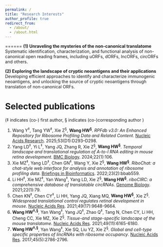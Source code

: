```yaml
---
permalink: /
title: "Research Interests"
author_profile: true
redirect_from: 
  - /about/
  - /about.html
---
```


 
======
**(1) Unraveling the mysteries of the non-canonical translatome**<br/>
Systematic identification, characterization, and functional analysis of non-canonical open reading frames, including uORFs, dORFs, lncORFs, circORFs and others.

**(2) Exploring the landscape of cryptic neoantigens and their applications**<br/>
Developing efficient approaches to identify and characterize immunogenic neoantigens, and unlocking the source of cryptic neoantigens through translation of non-canonical ORFs.


Selected publications
======
(‡ indicates (co-) first author, § indicates (co-)corresponding author )
1. Wang Y<sup>‡</sup>, Tang YW<sup>‡</sup>, Xie Z<sup>§</sup>, **Wang HW<sup>§</sup>**. _RPFdb v3.0: An Enhanced Repository for Ribosome Profiling Data and Related Content_. [Nucleic Acids Research](https://pubmed.ncbi.nlm.nih.gov/39319601/). 2025;53(D1):D293–D298.
1. Yang LD<sup>‡</sup>, Yi L<sup>‡</sup>, Yang JQ, Zhang R, Xie Z<sup>§</sup>, **Wang HW<sup>§</sup>**. _Temporal landscape and translational regulation of A-to-I RNA editing in mouse retina development_. [BMC Biology](https://pubmed.ncbi.nlm.nih.gov/38715001/). 2024;22(1):106.
1. Xie MZ<sup>‡</sup>, Yang LD<sup>‡</sup>, Chen GN<sup>‡</sup>, Wang Y, Xie Z<sup>§</sup>, **Wang HW<sup>§</sup>**. _RiboChat: a chat-style web interface for analysis and annotation of ribosome profiling data_. [Briefings in Bioinformatics](https://pubmed.ncbi.nlm.nih.gov/35043169/). 2022;23(2):bbab559.
1. Li HH<sup>‡</sup>, Xie MZ<sup>‡</sup>, Yan Wang<sup>‡</sup>, Yang LD, Xie Z<sup>§</sup>, **Wang HW<sup>§</sup>**. _riboCIRC: a comprehensive database of translatable circRNAs_. [Genome Biology](https://pubmed.ncbi.nlm.nih.gov/33685493/). 2021;22(1):79.
1. Chen KN<sup>‡</sup>, Chen CY<sup>‡</sup>, Li HH, Yang JQ, Xiang MQ, **Wang HW<sup>§</sup>**, Xie Z<sup>§</sup>. _Widespread translational control regulates retinal development in mouse_. [Nucleic Acids Res](https://pubmed.ncbi.nlm.nih.gov/34469513/). 2021;49(17):9648-9664.
1. **Wang HW<sup>‡,§</sup>**, Yan Wang<sup>‡</sup>, Yang JQ<sup>‡</sup>, Zhao Q<sup>‡</sup>, Tang N, Chen CY, Li HH, Cheng CC, Xie MZ, Xie Z<sup>§</sup>. _Tissue-and stage-specific landscape of the mouse translatome_. [Nucleic Acids Res](https://pubmed.ncbi.nlm.nih.gov/34107020/). 2021;49(11):6165-6180.
1. **Wang HW<sup>‡,§</sup>**, Yan Wang<sup>‡</sup>, Xie SQ, Liu YZ, Xie Z<sup>§</sup>. _Global and cell-type specific properties of lincRNAs with ribosome occupancy_. [Nucleic Acids Res](https://pubmed.ncbi.nlm.nih.gov/27738133/). 2017;45(5):2786-2796.
